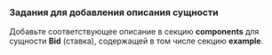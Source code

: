 ### Задания для добавления описания сущности

Добавьте соответствующее описание в секцию **components** для сущности **Bid** (ставка), содержащей в том числе секцию **example**.
